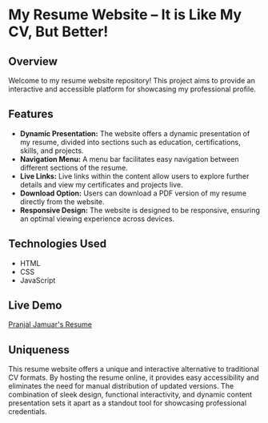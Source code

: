 # My Resume Website – It is Like My CV, But Better!

## Overview

Welcome to my resume website repository! This project aims to provide an interactive and accessible platform for showcasing my professional profile.

## Features

- **Dynamic Presentation:** The website offers a dynamic presentation of my resume, divided into sections such as education, certifications, skills, and projects.
- **Navigation Menu:** A menu bar facilitates easy navigation between different sections of the resume.
- **Live Links:** Live links within the content allow users to explore further details and view my certificates and projects live.
- **Download Option:** Users can download a PDF version of my resume directly from the website.
- **Responsive Design:** The website is designed to be responsive, ensuring an optimal viewing experience across devices.

## Technologies Used

- HTML
- CSS
- JavaScript

## Live Demo

[Pranjal Jamuar's Resume](https://pranjaljamuar-resume.netlify.app/)

## Uniqueness

This resume website offers a unique and interactive alternative to traditional CV formats. By hosting the resume online, it provides easy accessibility and eliminates the need for manual distribution of updated versions. The combination of sleek design, functional interactivity, and dynamic content presentation sets it apart as a standout tool for showcasing professional credentials.
